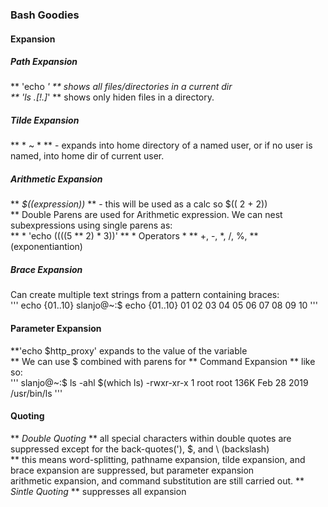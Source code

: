 ### Bash Goodies

#### Expansion  
  ##### Path Expansion  
  ** 'echo *'  ** shows all files/directories in a current dir   
  ** 'ls .[!.]*'  ** shows only hiden files in a directory.   
  ##### Tilde Expansion  
  ** * ~ * ** - expands into home directory of a named user, or if no user is named, into home dir of current user.  
  ##### Arithmetic Expansion  
  ** *$((expression))* ** - this will be used as a calc so $(( 2 + 2))  
  ** Double Parens are used for Arithmetic expression. We can nest subexpressions using single parens as:  
  ** * 'echo $(($((5 \*\* 2) \* 3))' 
  ** * Operators * ** +, -, \*, /, %, \*\* (exponentiantion)  
  #####  Brace Expansion
  Can create multiple text strings from a pattern containing braces:  
  '''
  echo {01..10}
  slanjo@~:$ echo {01..10}
  01 02 03 04 05 06 07 08 09 10
  '''
  #### Parameter Expansion  
  **'echo $http_proxy' expands to the value of the variable  
  ** We can use $ combined with parens for ** Command Expansion **  like so:  
  '''
  slanjo@~:$ ls -ahl $(which ls)
  -rwxr-xr-x 1 root root 136K Feb 28  2019 /usr/bin/ls
  '''  
  #### Quoting
  ** *Double Quoting* ** all special characters within double quotes are suppressed except for the back-quotes('), $, and \ (backslash)  
  ** this means word-splitting, pathname expansion, tilde expansion, and brace expansion are suppressed, but parameter expansion  
  arithmetic expansion, and command substitution are still carried out. 
  ** *Sintle Quoting* ** suppresses all expansion  
  

